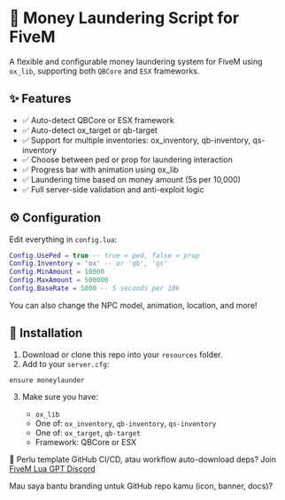 # 💸 Money Laundering Script for FiveM

A flexible and configurable money laundering system for FiveM using `ox_lib`, supporting both `QBCore` and `ESX` frameworks.

## ✨ Features

- ✅ Auto-detect QBCore or ESX framework
- ✅ Auto-detect ox_target or qb-target
- ✅ Support for multiple inventories: ox_inventory, qb-inventory, qs-inventory
- ✅ Choose between ped or prop for laundering interaction
- ✅ Progress bar with animation using ox_lib
- ✅ Laundering time based on money amount (5s per 10,000)
- ✅ Full server-side validation and anti-exploit logic

## ⚙️ Configuration

Edit everything in `config.lua`:
```lua
Config.UsePed = true -- true = ped, false = prop
Config.Inventory = 'ox' -- or 'qb', 'qs'
Config.MinAmount = 10000
Config.MaxAmount = 500000
Config.BaseRate = 5000 -- 5 seconds per 10k
````

You can also change the NPC model, animation, location, and more!

## 🔧 Installation

1. Download or clone this repo into your `resources` folder.
2. Add to your `server.cfg`:

```
ensure moneylaunder
```

3. Make sure you have:

   * `ox_lib`
   * One of: `ox_inventory`, `qb-inventory`, `qs-inventory`
   * One of: `ox_target`, `qb-target`
   * Framework: QBCore or ESX

💬 Perlu template GitHub CI/CD, atau workflow auto-download deps? Join [FiveM Lua GPT Discord](https://discord.gg/Kmt5WJsb3G)

Mau saya bantu branding untuk GitHub repo kamu (icon, banner, docs)?
```
